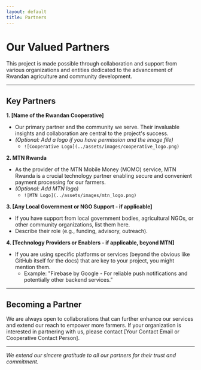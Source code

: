 ```yaml
---
layout: default
title: Partners
---
```


# Our Valued Partners

This project is made possible through collaboration and support from various organizations and entities dedicated to the advancement of Rwandan agriculture and community development.

---

## Key Partners



**1. [Name of the Rwandan Cooperative]**
*   Our primary partner and the community we serve. Their invaluable insights and collaboration are central to the project's success.
*   *(Optional: Add a logo if you have permission and the image file)*
    *   `![Cooperative Logo](../assets/images/cooperative_logo.png)`

**2. MTN Rwanda**
*   As the provider of the MTN Mobile Money (MOMO) service, MTN Rwanda is a crucial technology partner enabling secure and convenient payment processing for our farmers.
*   *(Optional: Add MTN logo)*
    *   `![MTN Logo](../assets/images/mtn_logo.png)`

**3. [Any Local Government or NGO Support - if applicable]**
*   If you have support from local government bodies, agricultural NGOs, or other community organizations, list them here.
*   Describe their role (e.g., funding, advisory, outreach).

**4. [Technology Providers or Enablers - if applicable, beyond MTN]**
*   If you are using specific platforms or services (beyond the obvious like GitHub itself for the docs) that are key to your project, you might mention them.
    *   Example: "Firebase by Google - For reliable push notifications and potentially other backend services."

---

## Becoming a Partner

We are always open to collaborations that can further enhance our services and extend our reach to empower more farmers. If your organization is interested in partnering with us, please contact [Your Contact Email or Cooperative Contact Person].

---

*We extend our sincere gratitude to all our partners for their trust and commitment.*
